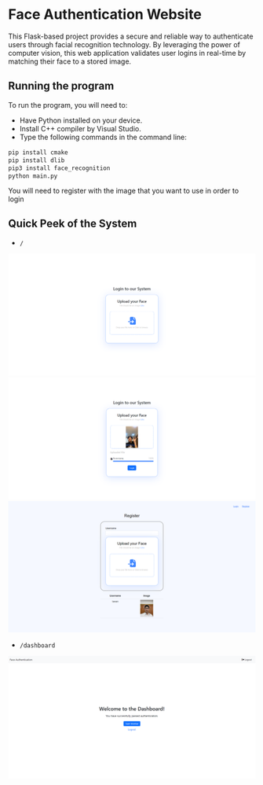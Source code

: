 # Face Authentication Website

This Flask-based project provides a secure and reliable way to authenticate users through facial recognition technology. By leveraging the power of computer vision, this web application validates user logins in real-time by matching their face to a stored image. 

## Running the program
To run the program, you will need to:
- Have Python installed on your device.
- Install C++ compiler by Visual Studio.
- Type the following commands in the command line:

```
pip install cmake
pip install dlib
pip3 install face_recognition
python main.py
```

You will need to register with the image that you want to use in order to login

## Quick Peek of the System
- `/`<br>
<img src="/images/home.png" alt="Homepage">
<img src="/images/login.png" alt="login">
<img src="/images/register.png" alt="register">

- `/dashboard`<br>
<img src="/images/dashboard.png" alt="dashboard">